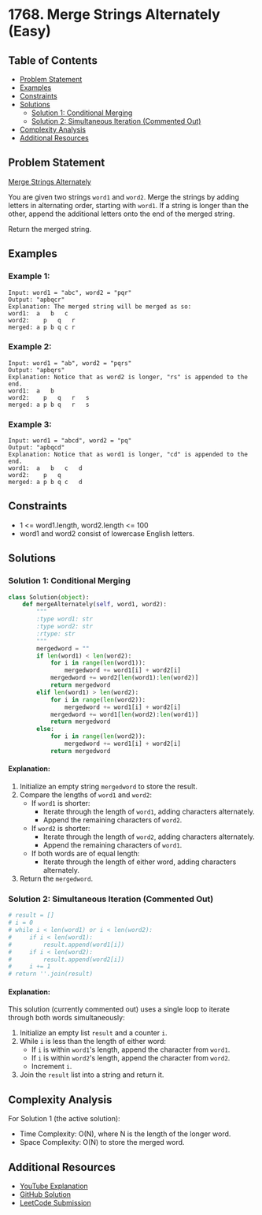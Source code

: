 # 1768. Merge Strings Alternately (Easy)

## Table of Contents

- [Problem Statement](#problem-statement)
- [Examples](#examples)
- [Constraints](#constraints)
- [Solutions](#solutions)
  - [Solution 1: Conditional Merging](#solution-1-conditional-merging)
  - [Solution 2: Simultaneous Iteration (Commented Out)](#solution-2-simultaneous-iteration-commented-out)
- [Complexity Analysis](#complexity-analysis)
- [Additional Resources](#additional-resources)

## Problem Statement

[Merge Strings Alternately](https://leetcode.com/problems/merge-strings-alternately/description/)

You are given two strings `word1` and `word2`. Merge the strings by adding letters in alternating order, starting with `word1`. If a string is longer than the other, append the additional letters onto the end of the merged string.

Return the merged string.

## Examples

### Example 1:

```
Input: word1 = "abc", word2 = "pqr"
Output: "apbqcr"
Explanation: The merged string will be merged as so:
word1:  a   b   c
word2:    p   q   r
merged: a p b q c r
```

### Example 2:

```
Input: word1 = "ab", word2 = "pqrs"
Output: "apbqrs"
Explanation: Notice that as word2 is longer, "rs" is appended to the end.
word1:  a   b 
word2:    p   q   r   s
merged: a p b q   r   s
```

### Example 3:

```
Input: word1 = "abcd", word2 = "pq"
Output: "apbqcd"
Explanation: Notice that as word1 is longer, "cd" is appended to the end.
word1:  a   b   c   d
word2:    p   q 
merged: a p b q c   d
```

## Constraints

- 1 <= word1.length, word2.length <= 100
- word1 and word2 consist of lowercase English letters.

## Solutions

### Solution 1: Conditional Merging

```python
class Solution(object):
    def mergeAlternately(self, word1, word2):
        """
        :type word1: str
        :type word2: str
        :rtype: str
        """
        mergedword = ""
        if len(word1) < len(word2):
            for i in range(len(word1)):
                mergedword += word1[i] + word2[i]
            mergedword += word2[len(word1):len(word2)]
            return mergedword
        elif len(word1) > len(word2):
            for i in range(len(word2)):
                mergedword += word1[i] + word2[i]
            mergedword += word1[len(word2):len(word1)]
            return mergedword
        else:
            for i in range(len(word2)):
                mergedword += word1[i] + word2[i]
            return mergedword
```

#### Explanation:

1. Initialize an empty string `mergedword` to store the result.
2. Compare the lengths of `word1` and `word2`:
   - If `word1` is shorter:
     - Iterate through the length of `word1`, adding characters alternately.
     - Append the remaining characters of `word2`.
   - If `word2` is shorter:
     - Iterate through the length of `word2`, adding characters alternately.
     - Append the remaining characters of `word1`.
   - If both words are of equal length:
     - Iterate through the length of either word, adding characters alternately.
3. Return the `mergedword`.

### Solution 2: Simultaneous Iteration (Commented Out)

```python
# result = []
# i = 0
# while i < len(word1) or i < len(word2):
#     if i < len(word1):
#         result.append(word1[i])
#     if i < len(word2):
#         result.append(word2[i])
#     i += 1
# return ''.join(result)
```

#### Explanation:

This solution (currently commented out) uses a single loop to iterate through both words simultaneously:

1. Initialize an empty list `result` and a counter `i`.
2. While `i` is less than the length of either word:
   - If `i` is within `word1`'s length, append the character from `word1`.
   - If `i` is within `word2`'s length, append the character from `word2`.
   - Increment `i`.
3. Join the `result` list into a string and return it.

## Complexity Analysis

For Solution 1 (the active solution):

- Time Complexity: O(N), where N is the length of the longer word.
- Space Complexity: O(N) to store the merged word.

## Additional Resources

- [YouTube Explanation](https://youtu.be/qq-AqEPKsI8?si=Cg-NzjPzwucfsrd4)
- [GitHub Solution](https://github.com/gahogg/Leetcode-Solutions/blob/main/Merge%20Strings%20Alternately%20-%20Leetcode%201768)
- [LeetCode Submission](https://leetcode.com/problems/merge-strings-alternately/submissions/1354495470)